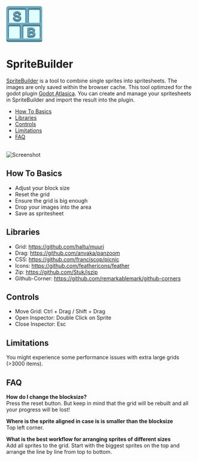 <img src="./img/favicon96.png" title="Logo" />

# SpriteBuilder

[SpriteBuilder](https://h0rn0chse.github.io/SpriteBuilder/) is a tool to combine single sprites into spritesheets. The images are only saved within the browser cache. This tool optimzed for the godot plugin [Godot Atlasica](https://github.com/AnJ95/godot-atlasica). You can create and manage your spritesheets in SpriteBuilder and import the result into the plugin.

* [How To Basics](#how-to-basics)
* [Libraries](#libraries)
* [Controls](#controls)
* [Limitations](#limitations)
* [FAQ](#faq)

<br>

<img src="./docu/screenshot.png" title="Screenshot" />

## How To Basics

 * Adjust your block size
 * Reset the grid
 * Ensure the grid is big enough
 * Drop your images into the area
 * Save as spritesheet

## Libraries

 * Grid: https://github.com/haltu/muuri
 * Drag: https://github.com/anvaka/panzoom
 * CSS: https://github.com/franciscop/picnic
 * Icons: https://github.com/feathericons/feather
 * Zip: https://github.com/Stuk/jszip
 * Github-Corner: https://github.com/remarkablemark/github-corners

## Controls
 * Move Grid: Ctrl + Drag / Shift + Drag
 * Open Inspector: Double Click on Sprite
 * Close Inspector: Esc

## Limitations
You might experience some performance issues with extra large grids (>3000 items).

## FAQ
**How do I change the blocksize?**<br>
Press the reset button. But keep in mind that the grid will be rebuilt and all your progress will be lost!

**Where is the sprite aligned in case is is smaller than the blocksize**<br>
Top left corner.

**What is the best workflow for arranging sprites of different sizes**<br>
Add all sprites to the grid. Start with the biggest sprites on the top and arrange the line by line from top to bottom.
